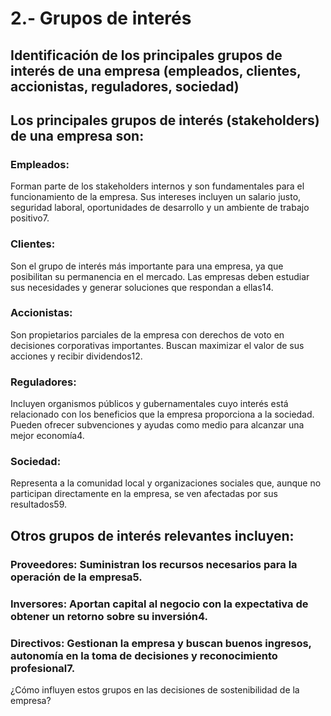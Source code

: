 # 2.- Grupos de interés

## Identificación de los principales grupos de interés de una empresa (empleados, clientes, accionistas, reguladores, sociedad)

## Los principales grupos de interés (stakeholders) de una empresa son:

  ### Empleados: 
  Forman parte de los stakeholders internos y son fundamentales para el funcionamiento de la empresa. Sus intereses incluyen un salario justo, seguridad laboral, oportunidades de desarrollo y un ambiente de trabajo positivo7.
  
  ### Clientes: 
  Son el grupo de interés más importante para una empresa, ya que posibilitan su permanencia en el mercado. Las empresas deben estudiar sus necesidades y generar soluciones que respondan a ellas14.
  
  ### Accionistas: 
  Son propietarios parciales de la empresa con derechos de voto en decisiones corporativas importantes. Buscan maximizar el valor de sus acciones y recibir dividendos12.
  
  ### Reguladores: 
  Incluyen organismos públicos y gubernamentales cuyo interés está relacionado con los beneficios que la empresa proporciona a la sociedad. Pueden ofrecer subvenciones y ayudas como medio para alcanzar una mejor economía4.
  
  ### Sociedad: 
  Representa a la comunidad local y organizaciones sociales que, aunque no participan directamente en la empresa, se ven afectadas por sus resultados59.

## Otros grupos de interés relevantes incluyen:

  ### Proveedores: Suministran los recursos necesarios para la operación de la empresa5.
  
  ### Inversores: Aportan capital al negocio con la expectativa de obtener un retorno sobre su inversión4.
  
  ### Directivos: Gestionan la empresa y buscan buenos ingresos, autonomía en la toma de decisiones y reconocimiento profesional7.

¿Cómo influyen estos grupos en las decisiones de sostenibilidad de la empresa?
